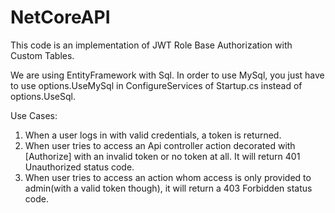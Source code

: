 # NetCoreAPI

This code is an implementation of JWT Role Base Authorization with Custom Tables. 

We are using EntityFramework with Sql. In order to use MySql, you just have to use options.UseMySql in ConfigureServices of Startup.cs
instead of options.UseSql.

Use Cases:

1. When a user logs in with valid credentials, a token is returned.
2. When user tries to access an Api controller action decorated with [Authorize] with an invalid token or no token at all. It will return
   401 Unauthorized status code.
3. When user tries to access an action whom access is only provided to admin(with a valid token though), it will return a 403 Forbidden
   status code.
